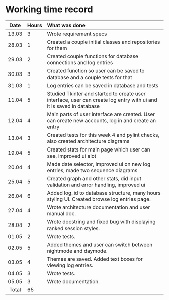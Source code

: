 # Working time record

| Date | Hours | What was done |
| :---:|:------| :------|
| 13.03 | 3    | Wrote requirement specs | 
| 28.03 | 1    | Created a couple initial classes and repositories for them | 
| 29.03 | 2    | Created couple functions for database connections and log entries |
| 30.03 | 3    | Created function so user can be saved to database and a couple tests for that |
| 31.03 | 1    | Log entries can be saved in database and tests |
| 11.04 | 5    | Studied Tkinter and started to create user interface, user can create log entry with ui and it is saved in database |
| 12.04 | 4    | Main parts of user interface are created. User can create new accounts, log in and create an entry |
| 13.04 | 3    | Created tests for this week 4 and pylint checks, also created architecture diagrams |
| 19.04 | 5    | Created stats for main page which user can see, improved ui alot |
| 20.04 | 4    | Made date selector, improved ui on new log entries, made two sequence diagrams |
| 25.04 | 5    | Created graph and other stats, did input validation and error handling, improved ui |
| 26.04 | 6    | Added log_id to database structure, many hours styling UI. Created browse log entries page. |
| 27.04 | 4    | Wrote architecture documentation and user manual doc. |
| 28.04 | 2    | Wrote docstring and fixed bug with displaying ranked session styles. |
| 01.05 | 2    | Wrote tests. |
| 02.05 | 5    | Added themes and user can switch between nightmode and daymode. |
| 03.05 | 4    | Themes are saved. Added text boxes for viewing log entries. |
| 04.05 | 3    | Wrote tests. |
| 05.05 | 3    | Wrote documentation. |
| Total | 65 | 
